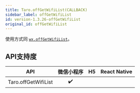 ```yaml
---
title: Taro.offGetWifiList(CALLBACK)
sidebar_label: offGetWifiList
id: version-1.3.26-offGetWifiList
original_id: offGetWifiList
---
```



使用方式同 [`wx.offGetWifiList`](https://developers.weixin.qq.com/miniprogram/dev/api/wx.offGetWifiList.html)。



## API支持度


| API | 微信小程序 | H5 | React Native |
| :-: | :-: | :-: | :-: |
| Taro.offGetWifiList | ✔️ |  |  |

